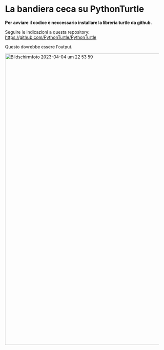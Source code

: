 La bandiera ceca su PythonTurtle
================================

**Per avviare il codice è neccessario installare la libreria turtle da github.**

Seguire le indicazioni a questa repository: https://github.com/PythonTurtle/PythonTurtle

Questo dovrebbe essere l'output.

<img width="952" alt="Bildschirmfoto 2023-04-04 um 22 53 59" src="https://user-images.githubusercontent.com/119441118/229918959-dc94fd3c-5aa7-435e-9475-2be99630a7a8.png">
